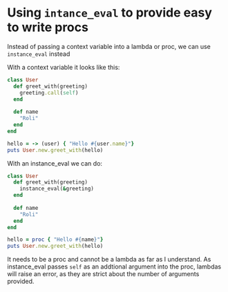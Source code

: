 # Using `intance_eval` to provide easy to write procs

Instead of passing a context variable into a lambda or proc, we can use `instance_eval` instead

With a context variable it looks like this:
```ruby
class User
  def greet_with(greeting)
    greeting.call(self)
  end
  
  def name
    "Roli"
  end
end

hello = -> (user) { "Hello #{user.name}"}
puts User.new.greet_with(hello)
````

With an instance_eval we can do:
```ruby
class User
  def greet_with(greeting)
    instance_eval(&greeting)
  end
  
  def name
    "Roli"
  end
end

hello = proc { "Hello #{name}"}
puts User.new.greet_with(hello)

```

It needs to be a proc and cannot be a lambda as far as I understand. 
As instance_eval passes `self` as an addtional argument into the proc, lambdas will raise an error,
as they are strict about the number of arguments provided.
